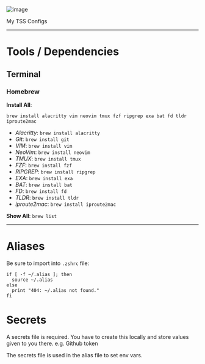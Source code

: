 ![image](https://user-images.githubusercontent.com/7681962/222839779-b3949c07-abad-4731-8573-6202d1e2bbda.png)


My TSS Configs

-----

# Tools / Dependencies

## Terminal

### Homebrew

**Install All**: 
```
brew install alacritty vim neovim tmux fzf ripgrep exa bat fd tldr iproute2mac
```
- _Alacritty_:   `brew install alacritty`
- _Git_:         `brew install git`
- _VIM_:         `brew install vim`
- _NeoVim_:      `brew install neovim`
- _TMUX_:        `brew install tmux`
- _FZF_:         `brew install fzf`
- _RIPGREP_:     `brew install ripgrep`
- _EXA_:         `brew install exa`
- _BAT_:         `brew install bat`
- _FD_:          `brew install fd`
- _TLDR_:        `brew install tldr`
- _iproute2mac_: `brew install iproute2mac`

**Show All**: `brew list`

-----

# Aliases

Be sure to import into `.zshrc` file:
```
if [ -f ~/.alias ]; then
  source ~/.alias
else
  print "404: ~/.alias not found."
fi
```

# Secrets

A secrets file is required. You have to create this locally and store values given to you there.
e.g. Github token

The secrets file is used in the alias file to set env vars.
